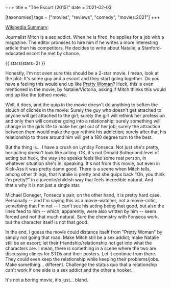 +++
title = "The Escort (2015)"
date = 2021-02-03

[taxonomies]
tags = ["movies", "reviews", "comedy", "movies:2021"]
+++

[Wikipedia Summary](https://en.wikipedia.org/wiki/The_Escort_(2015_film)):

Journalist Mitch is a sex addict. When he is fired, he applies for a job with a
magazine. The editor promises to hire him if he writes a more interesting
article than his competitors. He decides to write about Natalie, a
Stanford-educated escort he met by chance.

<!-- more -->

{{ stars(stars=2) }}

Honestly, I'm not even sure this should be a 2-star movie. I mean, look at the
plot: It's some guy and a escort and they start going together. Do you have a
feeling this would end up like [Pretty
Woman](https://en.wikipedia.org/wiki/Pretty_Woman)? Heck, this is even mentioned
in the movie, by Natalie/Victoria, asking if Mitch thinks this would end up like
the (other) movie.

Well, it does, and the quip in the movie doesn't do anything to soften the
slouch of clichés in the movie: Surely the guy who doesn't get attached to
anyone will get attached to the girl; surely the girl will rethink her
profession and only then will consider going into a relationship; surely
something will change in the girls life to make her get out of her job; surely
the attraction between them would make the guy rethink his addiction; surely
after that his relationship to those around him will get a 180 degree turn to
the best.

But the thing is... I have a crush on Lyndsy Fonseca. Not just she's pretty, her
acting doesn't look like acting. OK, it's not Donald Sutherland level of acting
but heck, the way she speaks feels like some real person, in whatever situation
she's in, speaking. It's not from this movie, but even in Kick-Ass it was pretty
damn good. There is a scene when Mitch tells, among other things, that Natalie
is pretty and she quips back "Oh, you think I'm pretty?" in a juvenile/childish
way that feels incredible natural. And that's why it is not just a single star.

Michael Doneger, Fonseca's pair, on the other hand, it is pretty hard
case. Personally -- and I'm saying this as a movie-watcher, not a movie-critic,
something that I'm not -- I can't see his acting being that good, but also the
lines feed to him -- which, apparently, were also written by him -- seem forced
and not that much natural. Sure the chemistry with Fonseca work, but the
character itself is not that good.

In the end, I guess the movie could distance itself from "Pretty Woman" by
simply not going that road: Make Mitch still be a sex addict; make Natalie still
be an escort; let their friendship/relationship not get into what the characters
are. I mean, there is something in a scene where the two are discussing clinics
for STDs and their posters. Let it continue from there. They could even keep the
relationship while keeping their problems/jobs. Make
something... different. Challenge the status quo that a relationship can't work
if one side is a sex addict and the other a hooker.

It's not a boring movie, it's just... bland.
